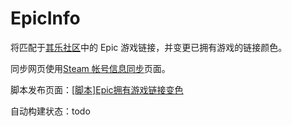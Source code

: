 EpicInfo
======
将匹配于[其乐社区](https://keylol.com)中的 Epic 游戏链接，并变更已拥有游戏的链接颜色。

同步网页使用[Steam 帐号信息同步](https://steamdb.keylol.com/sync)页面。

脚本发布页面：[\[脚本\]Epic拥有游戏链接变色](https://keylol.com/t640860-1-1)

自动构建状态：todo
